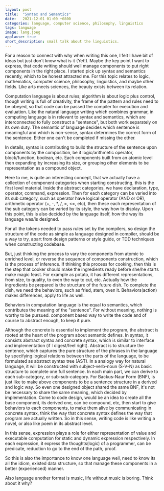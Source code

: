 ```yaml
---
layout: post
title:  "Syntax and Semantics"
date:   2021-12-01 01:00 +0800
categories: language, computer science, philosophy, linguistics 
tags: language
image: lang.jpeg
applause: true
short_description: small talk about the linguistics. 
--- 
```




<div markdown="1" id="text">
For a reason to connect with why when writing this one, I felt I have bit of ideas but just don't know what is it (Yet!). Maybe the key point I want to express, that code writing should well manage components to put right components in the right place. I started pick up syntax and semantics recently, which to be honest attracted me. For this topic relates to logic, mathematics, computer science, philosophy, linguistics, and maybe other fields. Like arts meets sciences, the beauty exists between its relation. 

Computation language is about rules; algorithm is about logic plus control, though writing is full of creativity, the frame of the pattern and rules need to be obeyed, so 
that code can be passed the compiler for execution and evaluation. Like the natural language writing which combines grammar, in computing language is in relevant to syntax and semantics, which are interconnected to fully construct a "sentence", but both work separately on its own duty. The semantic of language decides which sentence is meaningful and which is non-sense, syntax determines the correct form of the sentence. Either one can't be completed if missing the other.

In details, syntax is contributing to build the structure of the sentence upon components by the composition, be it logic/arithmetic operator, block/function, boolean, etc. Each components built from an atomic level then expanding by increasing its size, or grouping other elements to be representation as a compound object. 

Here to me, is quite an interesting concept, that we actually have a collection of component categories when starting constructing, this is the first level material. Inside the abstract categories, we have declaration, type, operator, command, expression. Then for each category can be varied into its sub category, such as operator have logical operator (AND or OR), arithmetic operator (+, -, *, /, =, <=, etc), then these each representation of the sub category can be varied by its style, the way how to display. Upon this point, this is also decided by the language itself, how the way its language was/is designed. 

For all the tokens needed to pass rules set by the compilers, so design the structure of the code as simple as language designed in compiler, should be a way to try, apart from design patterns or style guide, or TDD techniques when constructing codebase. 

But, just thinking the process to vary the components from atomic to enriched level, or reverse the sequence of components construction, which is the process of inference. 
If thinking this process for cooking, then this is the step that cooker should make the ingredients ready before she/he starts make magic feast. For example as potato, it has different representations, from size, to quality, to even the way to cut, etc. Actually how the ingredients be prepared is the structure of the future dish. To complete the dish, we need the behaviors, such as fried, stem, oven it. Behaviors(action) makes differences, apply to life as well.

Behaviors in computation language is the equal to semantics, which contributes the meaning of the "sentence". For without meaning, nothing is worthy to be pursued.
component based way to write the code and of course to abstract enough, to keep it pure. 

Although the concrete is essential to implement the program, the abstract is rooted at the heart of the program about semantic defines. In syntax, it consists abstract syntax and concrete syntax, which is similar to interface and implementation (if I digest/feel right). Abstract is to structure the sentence, which captures the pure structure of the phrases in the language by specifying logical relations between the parts of the language, to be formulated as abstract syntax tree (AST). In a analogy way for natural language, it will be constructed with subject-verb-noun (S-V-N) as basic structure to complete one full sentence. In each main part, we can derive to each sub-category, or sub-sub-category. For Backus-Naur Form (BNF), is just like to make above components to be a sentence structure in a derived and logic way. So even one designed object shared the same BNF, it's not be necessary to share the same meaning, which decided by implementation. Come to code design, would be an idea to create all the base component, its derived one, can be compound, etc, then start to give behaviors to each components, to make them alive by communicating in concrete syntax, think the way that concrete syntax defines the way that program are actually written. So in this sense, writing code is like writing a novel, or also like poem in its abstract level. 

In this sense, expression plays a role for either representation of value and executable computation for static and dynamic expression respectively. In each expression, it express the thoughts(logic) of a programmer, can be predicate, reduction to go to the end of the path, proof.  

So this is also the importance to know one language well, need to know its all the idiom, existed data structure, so that manage these components in a better (experienced) manner. 

Also language another format is music, life without music is boring. Think about it why?
</div>